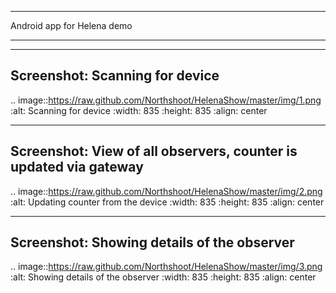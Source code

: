 ****************************************
Android app for Helena demo
****************************************
------------------------
Screenshot: Scanning for device
------------------------

.. image::https://raw.github.com/Northshoot/HelenaShow/master/img/1.png
    :alt: Scanning for device
    :width: 835
    :height: 835
    :align: center




------------------------
Screenshot: View of all observers, counter is updated via gateway
------------------------
.. image::https://raw.github.com/Northshoot/HelenaShow/master/img/2.png
    :alt: Updating counter from the device
    :width: 835
    :height: 835
    :align: center




------------------------
Screenshot: Showing details of the observer
------------------------
.. image::https://raw.github.com/Northshoot/HelenaShow/master/img/3.png
    :alt: Showing details of the observer
    :width: 835
    :height: 835
    :align: center

